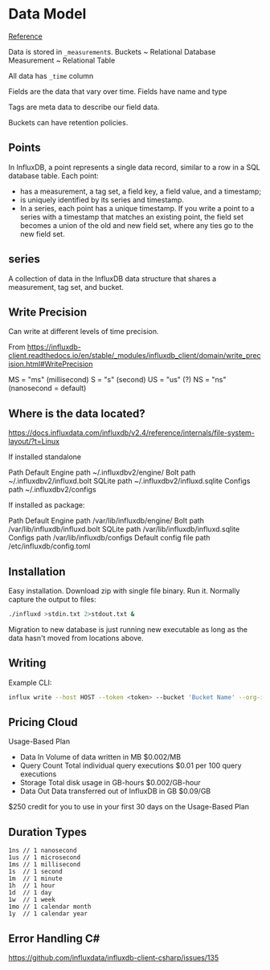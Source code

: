 # Data Model

[Reference](https://docs.influxdata.com/influxdb/cloud/reference/key-concepts/data-elements/)


Data is stored in `_measurement`s.
Buckets ~ Relational Database
Measurement ~ Relational Table

All data has `_time` column

Fields are the data that vary over time.
Fields have name and type

Tags are meta data to describe our field data.

Buckets can have retention policies.


## Points

In InfluxDB, a point represents a single data record, similar to a row in a SQL database table. Each point:

- has a measurement, a tag set, a field key, a field value, and a timestamp;
- is uniquely identified by its series and timestamp.
- In a series, each point has a unique timestamp. If you write a point to a series with a timestamp that matches an existing point, the field set becomes a union of the old and new field set, where any ties go to the new field set.

## series

A collection of data in the InfluxDB data structure that shares a measurement, tag set, and bucket.

## Write Precision

Can write at different levels of time precision.

From <https://influxdb-client.readthedocs.io/en/stable/_modules/influxdb_client/domain/write_precision.html#WritePrecision>

MS = "ms"  (millisecond)
S = "s" (second)
US = "us" (?)
NS = "ns" (nanosecond = default)

## Where is the data located?

<https://docs.influxdata.com/influxdb/v2.4/reference/internals/file-system-layout/?t=Linux>

If installed standalone

Path	Default
Engine path	  ~/.influxdbv2/engine/
Bolt path	    ~/.influxdbv2/influxd.bolt
SQLite path	  ~/.influxdbv2/influxd.sqlite
Configs path	~/.influxdbv2/configs

If installed as package:

Path	Default
Engine path	/var/lib/influxdb/engine/
Bolt path	/var/lib/influxdb/influxd.bolt
SQLite path	/var/lib/influxdb/influxd.sqlite
Configs path	/var/lib/influxdb/configs
Default config file path	/etc/influxdb/config.toml

## Installation

Easy installation. Download zip with single file binary. Run it.
Normally capture the output to files:

```sh
./influxd >stdin.txt 2>stdout.txt &
```

Migration to new database is just running new executable as long as the data hasn't moved from locations above.

## Writing

Example CLI:

```sh
influx write --host HOST --token <token> --bucket 'Bucket Name' --org-id '1234556' -p s -f data.lp --format lp
```

## Pricing Cloud

Usage-Based Plan
- Data In
  Volume of data written in MB
  $0.002/MB
- Query Count
  Total individual query executions
  $0.01 per 100 query executions
- Storage
  Total disk usage in GB-hours
  $0.002/GB-hour
- Data Out
  Data transferred out of InfluxDB in GB
  $0.09/GB

$250 credit for you to use in your first 30 days on the Usage-Based Plan

## Duration Types

```
1ns // 1 nanosecond
1us // 1 microsecond
1ms // 1 millisecond
1s  // 1 second
1m  // 1 minute
1h  // 1 hour
1d  // 1 day
1w  // 1 week
1mo // 1 calendar month
1y  // 1 calendar year
```

## Error Handling C#

<https://github.com/influxdata/influxdb-client-csharp/issues/135>
